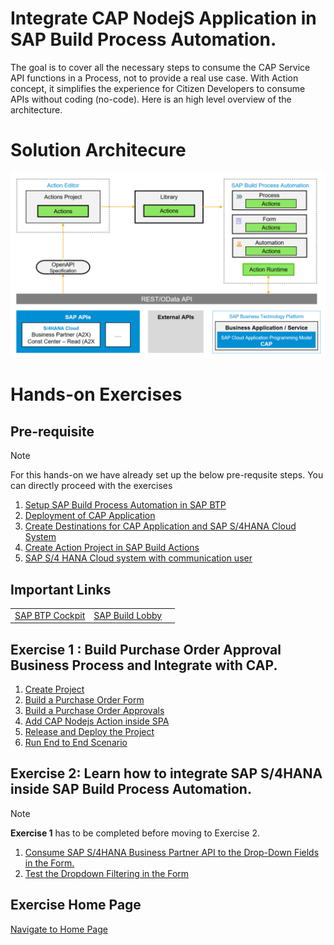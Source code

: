 # Integrate CAP NodejS Application in SAP Build Process Automation.

The goal is to cover all the necessary steps to consume the CAP Service API functions in a Process, not to provide a real use case. With Action concept, it simplifies the experience for Citizen Developers to consume APIs without coding (no-code). Here is an high level overview of the architecture.

# Solution Architecure

![](./images/arch.png)

# Hands-on Exercises

## Pre-requisite

> [!Note]
> For this hands-on we have already set up the below pre-requsite steps. You can directly proceed with the exercises

1. [Setup SAP Build Process Automation in SAP BTP](../workshops/clean-core-extensibility-cap/setup/setup-build-apps-&-process-automation.md#setup-sap-build-process-automation-in-sap-btp-using-booster)
2. [Deployment of CAP Application](./prerequisites/deployment.md)
3. [Create Destinations for CAP Application and SAP S/4HANA Cloud System](./prerequisites/README.md)
4. [Create Action Project in SAP Build Actions](./action/createaction.md)
5. [SAP S/4 HANA Cloud system with communication user](../workshops/clean-core-extensibility-cap/setup/s4hana-cloud-config.md)

## Important Links
| | | |
| ----------- | ----------- | ----------- |
|[SAP BTP Cockpit](https://emea.cockpit.btp.cloud.sap/cockpit/?idp=pesworkshops.accounts.ondemand.com#/globalaccount/a9030b2a-ed51-438e-9166-241ce6c0291d/subaccount/643ae448-ea81-4fea-8d95-fb010e4d9f50Old) | [SAP Build Lobby](https://pw-build-hands-on.eu10.build.cloud.sap/lobby)|

## Exercise 1 : Build Purchase Order Approval Business Process and Integrate with CAP.

1. [Create Project](./createprocess/README.md)
2. [Build a Purchase Order Form](./form/README.md)
3. [Build a Purchase Order Approvals](./approval/README.md)
4. [Add CAP Nodejs Action inside SPA](./action/README.md)
5. [Release and Deploy the Project](./deploy/README.md)
6. [Run End to End Scenario](./e2e/README.md)

##  Exercise 2: Learn how to integrate SAP S/4HANA inside SAP Build Process Automation.

> [!Note]  
> **Exercise 1** has to be completed before moving to Exercise 2.

1. [Consume SAP S/4HANA Business Partner API to the Drop-Down Fields in the Form.](./s4hana/README.md)
2. [Test the Dropdown Filtering in the Form](./s4hane2e/README.md)

  ## Exercise Home Page
   [Navigate to Home Page](../workshops/clean-core-extensibility-cap/README.md)
